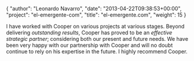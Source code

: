 {
   "author": "Leonardo Navarro",
   "date": "2013-04-22T09:38:53+00:00",
   "project": "el-emergente-com",
   "title": "el-emergente.com",
   "weight": 15
}

I have worked with Cooper on various projects at various stages. Beyond delivering _outstanding results_, Cooper has proved to be an _effective strategic partner_; considering both our present and future needs. We have been very happy with our partnership with Cooper and will no doubt continue to rely on his expertise in the future. I highly recommend Cooper.